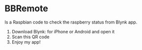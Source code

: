 # BBRemote

Is a Raspbian code to check the raspberry status from Blynk app.


1. Download Blynk: for iPhone or Android and open it
2. Scan this QR code
3. Enjoy my app!
